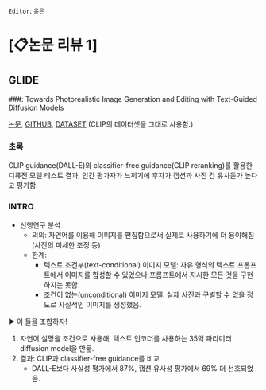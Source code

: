 `Editor`: `윤은`

# **[📋논문 리뷰 1]** 

## GLIDE
###: Towards Photorealistic Image Generation and Editing with Text-Guided Diffusion Models

[논문](https://arxiv.org/pdf/2112.10741), [GITHUB](https://github.com/openai/glide-text2im), [DATASET](https://github.com/openai/clip) (CLIP의 데이터셋을 그대로 사용함.)

### 초록
CLIP guidance(DALL-E)와 classifier-free guidance(CLIP reranking)를 활용한 디퓨전 모델 테스트 결과, 인간 평가자가 느끼기에 후자가 캡션과 사진 간 유사돋가 높다고 평가함.

### INTRO
- 선행연구 분석
  - 의의: 자연어를 이용해 이미지를 편집함으로써 실제로 사용하기에 더 용이해짐 (사진의 미세한 조정 등)
  - 한계: 
    - 텍스트 조건부(text-conditional) 이미지 모델: 자유 형식의 텍스트 프롬프트에서 이미지를 합성할 수 있었으나 프롬프트에서 지시한 모든 것을 구현하지는 못합.
    - 조건이 없는(unconditional) 이미지 모델: 실제 사진과 구별할 수 없을 정도로 사실적인 이미지를 생성했음.
    
▶️ 이 둘을 조합하자!
  1. 자연어 설명을 조건으로 사용해, 텍스트 인코더를 사용하는 35억 파라미터 diffusion model을 만듦.
  2. 결과: CLIP과 classifier-free guidance를 비교
     - DALL-E보다 사실성 평가에서 87%, 캡션 유사성 평가에서 69% 더 선호되었음.
